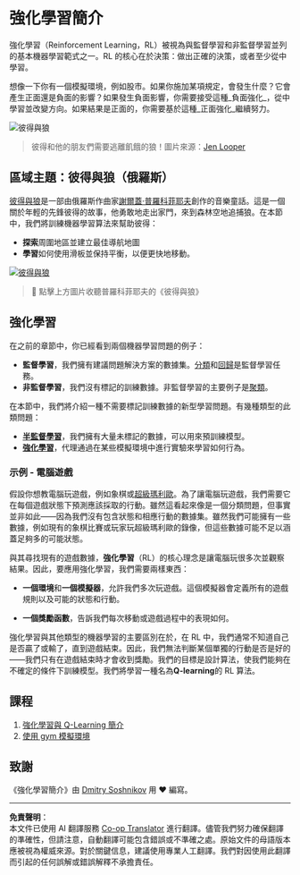 <!--
CO_OP_TRANSLATOR_METADATA:
{
  "original_hash": "20ca019012b1725de956681d036d8b18",
  "translation_date": "2025-08-29T22:02:15+00:00",
  "source_file": "8-Reinforcement/README.md",
  "language_code": "mo"
}
-->
# 強化學習簡介

強化學習（Reinforcement Learning，RL）被視為與監督學習和非監督學習並列的基本機器學習範式之一。RL 的核心在於決策：做出正確的決策，或者至少從中學習。

想像一下你有一個模擬環境，例如股市。如果你施加某項規定，會發生什麼？它會產生正面還是負面的影響？如果發生負面影響，你需要接受這種_負面強化_，從中學習並改變方向。如果結果是正面的，你需要基於這種_正面強化_繼續努力。

![彼得與狼](../../../translated_images/peter.779730f9ba3a8a8d9290600dcf55f2e491c0640c785af7ac0d64f583c49b8864.mo.png)

> 彼得和他的朋友們需要逃離飢餓的狼！圖片來源：[Jen Looper](https://twitter.com/jenlooper)

## 區域主題：彼得與狼（俄羅斯）

[彼得與狼](https://en.wikipedia.org/wiki/Peter_and_the_Wolf)是一部由俄羅斯作曲家[謝爾蓋·普羅科菲耶夫](https://en.wikipedia.org/wiki/Sergei_Prokofiev)創作的音樂童話。這是一個關於年輕的先鋒彼得的故事，他勇敢地走出家門，來到森林空地追捕狼。在本節中，我們將訓練機器學習算法來幫助彼得：

- **探索**周圍地區並建立最佳導航地圖
- **學習**如何使用滑板並保持平衡，以便更快地移動。

[![彼得與狼](https://img.youtube.com/vi/Fmi5zHg4QSM/0.jpg)](https://www.youtube.com/watch?v=Fmi5zHg4QSM)

> 🎥 點擊上方圖片收聽普羅科菲耶夫的《彼得與狼》

## 強化學習

在之前的章節中，你已經看到兩個機器學習問題的例子：

- **監督學習**，我們擁有建議問題解決方案的數據集。[分類](../4-Classification/README.md)和[回歸](../2-Regression/README.md)是監督學習任務。
- **非監督學習**，我們沒有標記的訓練數據。非監督學習的主要例子是[聚類](../5-Clustering/README.md)。

在本節中，我們將介紹一種不需要標記訓練數據的新型學習問題。有幾種類型的此類問題：

- **[半監督學習](https://wikipedia.org/wiki/Semi-supervised_learning)**，我們擁有大量未標記的數據，可以用來預訓練模型。
- **[強化學習](https://wikipedia.org/wiki/Reinforcement_learning)**，代理通過在某些模擬環境中進行實驗來學習如何行為。

### 示例 - 電腦遊戲

假設你想教電腦玩遊戲，例如象棋或[超級瑪利歐](https://wikipedia.org/wiki/Super_Mario)。為了讓電腦玩遊戲，我們需要它在每個遊戲狀態下預測應該採取的行動。雖然這看起來像是一個分類問題，但事實並非如此——因為我們沒有包含狀態和相應行動的數據集。雖然我們可能擁有一些數據，例如現有的象棋比賽或玩家玩超級瑪利歐的錄像，但這些數據可能不足以涵蓋足夠多的可能狀態。

與其尋找現有的遊戲數據，**強化學習**（RL）的核心理念是讓電腦玩很多次並觀察結果。因此，要應用強化學習，我們需要兩樣東西：

- **一個環境**和**一個模擬器**，允許我們多次玩遊戲。這個模擬器會定義所有的遊戲規則以及可能的狀態和行動。

- **一個獎勵函數**，告訴我們每次移動或遊戲過程中的表現如何。

強化學習與其他類型的機器學習的主要區別在於，在 RL 中，我們通常不知道自己是否贏了或輸了，直到遊戲結束。因此，我們無法判斷某個單獨的行動是否是好的——我們只有在遊戲結束時才會收到獎勵。我們的目標是設計算法，使我們能夠在不確定的條件下訓練模型。我們將學習一種名為**Q-learning**的 RL 算法。

## 課程

1. [強化學習與 Q-Learning 簡介](1-QLearning/README.md)
2. [使用 gym 模擬環境](2-Gym/README.md)

## 致謝

《強化學習簡介》由 [Dmitry Soshnikov](http://soshnikov.com) 用 ♥️ 編寫。

---

**免責聲明**：  
本文件已使用 AI 翻譯服務 [Co-op Translator](https://github.com/Azure/co-op-translator) 進行翻譯。儘管我們努力確保翻譯的準確性，但請注意，自動翻譯可能包含錯誤或不準確之處。原始文件的母語版本應被視為權威來源。對於關鍵信息，建議使用專業人工翻譯。我們對因使用此翻譯而引起的任何誤解或錯誤解釋不承擔責任。
